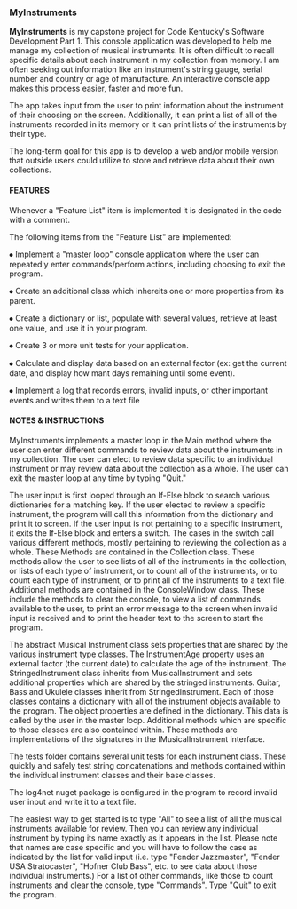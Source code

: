 ### MyInstruments

**MyInstruments** is my capstone project for Code Kentucky's Software Development Part 1. 
This console application was developed to help me manage my collection of musical instruments. 
It is often difficult to recall specific details about each instrument in my collection from memory. 
I am often seeking out information like an instrument's string gauge, serial number and country or age of manufacture. 
An interactive console app makes this process easier, faster and more fun.

The app takes input from the user to print information about the instrument of their choosing on the screen. 
Additionally, it can print a list of all of the instruments recorded in its memory or it can print lists of the instruments by their type.

The long-term goal for this app is to develop a web and/or mobile version that outside users could utilize to store and retrieve data about their own collections.


#### FEATURES
Whenever a "Feature List" item is implemented it is designated in the code with a comment.

The following items from the "Feature List" are implemented:

⦁	Implement a "master loop" console application where the user can repeatedly enter commands/perform actions, including choosing to exit the program.

⦁	Create an additional class which inhereits one or more properties from its parent.

⦁	Create a dictionary or list, populate with several values, retrieve at least one value, and use it in your program.

⦁	Create 3 or more unit tests for your application.

⦁	Calculate and display data based on an external factor (ex: get the current date, and display how mant days remaining until some event).

⦁ Implement a log that records errors, invalid inputs, or other important events and writes them to a text file

#### NOTES & INSTRUCTIONS
MyInstruments implements a master loop in the Main method where the user can enter different commands to review data about the instruments in my collection. 
The user can elect to review data specific to an individual instrument or may review data about the collection as a whole. 
The user can exit the master loop at any time by typing "Quit."

The user input is first looped through an If-Else block to search various dictionaries for a matching key. 
If the user elected to review a specific instrument, the program will call this information from the dictionary and print it to screen. 
If the user input is not pertaining to a specific instrument, it exits the If-Else block and enters a switch. 
The cases in the switch call various different methods, mostly pertaining to reviewing the collection as a whole. 
These Methods are contained in the Collection class. 
These methods allow the user to see lists of all of the instruments in the collection, or lists of each type of instrument, or to count all of the instruments, or to count each type of instrument, or to print all of the instruments to a text file. 
Additional methods are contained in the ConsoleWindow class. 
These include the methods to clear the console, to view a list of commands available to the user, to print an error message to the screen when invalid input is received and to print the header text to the screen to start the program. 

The abstract Musical Instrument class sets properties that are shared by the various instrument type classes. 
The InstrumentAge property uses an external factor (the current date) to calculate the age of the instrument. 
The StringedInstrument class inherits from MusicalInstrument and sets additional properties which are shared by the stringed instruments. 
Guitar, Bass and Ukulele classes inherit from StringedInstrument. 
Each of those classes contains a dictionary with all of the instrument objects available to the program. 
The object properties are defined in the dictionary. 
This data is called by the user in the master loop. 
Additional methods which are specific to those classes are also contained within. 
These methods are implementations of the signatures in the IMusicalInstrument interface.

The tests folder contains several unit tests for each instrument class. 
These quickly and safely test string concatenations and methods contained within the individual instrument classes and their base classes.

The log4net nuget package is configured in the program to record invalid user input and write it to a text file.

The easiest way to get started is to type "All" to see a list of all the musical instruments available for review. 
Then you can review any individual instrument by typing its name exactly as it appears in the list. 
Please note that names are case specific and you will have to follow the case as indicated by the list for valid input (i.e. type "Fender Jazzmaster", "Fender USA Stratocaster", "Hofner Club Bass", etc. to see data about those individual instruments.) 
For a list of other commands, like those to count instruments and clear the console, type "Commands". 
Type "Quit" to exit the program.
